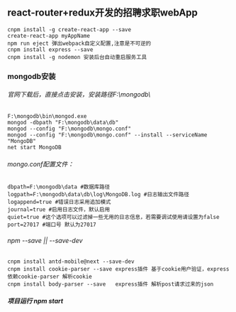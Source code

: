 ## react-router+redux开发的招聘求职webApp
`cnpm install -g create-react-app --save`<br>
`create-react-app myAppName`<br>
`npm run eject 弹出webpack自定义配置,注意是不可逆的`<br>
`cnpm install express --save`<br>
`cnpm install -g nodemon 安装后台自动重启服务工具`

### mongodb安装
###### 官网下载后，直接点击安装，安装路径F:\mongodb\
`F:\mongodb\bin\mongod.exe`<br>
 `mongod -dbpath "F:\mongodb\data\db"`<br>
 `mongod --config "F:\mongodb\mongo.conf"`<br>
 `mongod --config "F:\mongodb\mongo.conf" --install --serviceName "MongoDB"`<br>
` net start MongoDB `

###### mongo.conf配置文件：
`dbpath=F:\mongodb\data #数据库路径`<br>
`logpath=F:\mongodb\data\db\log\MongoDB.log #日志输出文件路径`<br>
`logappend=true #错误日志采用追加模式`<br>
`journal=true #启用日志文件，默认启用`<br>
`quiet=true #这个选项可以过滤掉一些无用的日志信息，若需要调试使用请设置为false`<br>
`port=27017 #端口号 默认为27017`

###### npm --save || --save-dev
`cnpm install antd-mobile@next --save-dev`<br>
`cnpm install cookie-parser --save express插件 基于cookie用户验证，express依赖cookie-parser 解析cookie`<br>
`cnpm install body-parser --save   express插件 解析post请求过来的json`<br>

##### 项目运行 npm start 
